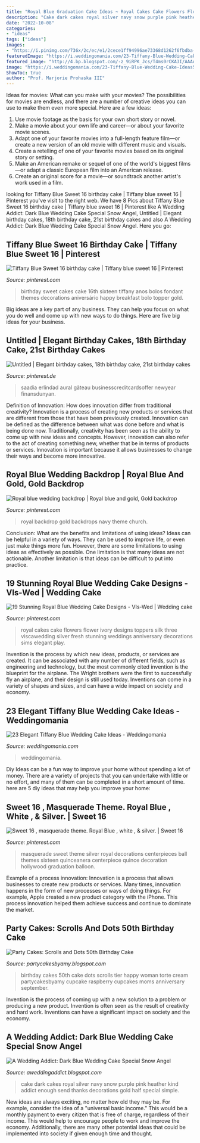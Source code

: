 ```yaml
---
title: "Royal Blue Graduation Cake Ideas ~ Royal Cakes Cake Flowers Flower Ivory Designs Toppers Silk Three Viscawedding Silver Fresh Stunning Weddings Anniversary Decorations Sims Elegant Play"
description: "Cake dark cakes royal silver navy snow purple pink heather kind addict enough send thanks decorations gold half special simple"
date: "2022-10-08"
categories:
- "ideas"
tags: ["ideas"]
images:
- "https://i.pinimg.com/736x/2c/ec/e1/2cece1ff94996ae73368d1262f6fbdba--sweet--masquerade-masquerade-theme.jpg"
featuredImage: "https://i.weddingomania.com/23-Tiffany-Blue-Wedding-Cake-Ideas5.jpg"
featured_image: "http://4.bp.blogspot.com/-z_9iRPK_Jcs/T4ms0rCKA3I/AAAAAAAACIA/SrPfDi7EfRM/s1600/white+and+blue+wedding+cake-7.JPG"
image: "https://i.weddingomania.com/23-Tiffany-Blue-Wedding-Cake-Ideas5.jpg"
ShowToc: true
author: "Prof. Marjorie Prohaska III"
---
```



Ideas for movies: What can you make with your movies?
The possibilities for movies are endless, and there are a number of creative ideas you can use to make them even more special. Here are a few ideas:
1. Use movie footage as the basis for your own short story or novel.
2. Make a movie about your own life and career—or about your favorite movie scenes.
3. Adapt one of your favorite movies into a full-length feature film—or create a new version of an old movie with different music and visuals.
4. Create a retelling of one of your favorite movies based on its original story or setting.
5. Make an American remake or sequel of one of the world's biggest films—or adapt a classic European film into an American release.
6. Create an original score for a movie—or soundtrack another artist's work used in a film.
	

		
looking for Tiffany Blue Sweet 16 birthday cake | Tiffany blue sweet 16 | Pinterest you've visit to the right web. We have 8 Pics about Tiffany Blue Sweet 16 birthday cake | Tiffany blue sweet 16 | Pinterest like A Wedding Addict: Dark Blue Wedding Cake Special Snow Angel, Untitled | Elegant birthday cakes, 18th birthday cake, 21st birthday cakes and also A Wedding Addict: Dark Blue Wedding Cake Special Snow Angel. Here you go:
		
    
## Tiffany Blue Sweet 16 Birthday Cake | Tiffany Blue Sweet 16 | Pinterest

<img loading=lazy src="https://s-media-cache-ak0.pinimg.com/736x/59/70/4b/59704b35ffd9041c00352ed51113f8bd.jpg" onerror="this.onerror=null;this.src='https://tse1.mm.bing.net/th?id=OIP.iqL5pTX-ISIoKn5ZQo8VdgHaJ3&amp;pid=15.1';" alt="Tiffany Blue Sweet 16 birthday cake | Tiffany blue sweet 16 | Pinterest">

_Source: pinterest.com_

>birthday sweet cakes cake 16th sixteen tiffany anos bolos fondant themes decorations aniversário happy breakfast bolo topper gold. 

	

Big ideas are a key part of any business. They can help you focus on what you do well and come up with new ways to do things. Here are five big ideas for your business.

    
## Untitled | Elegant Birthday Cakes, 18th Birthday Cake, 21st Birthday Cakes

<img loading=lazy src="https://i.pinimg.com/736x/01/2d/4a/012d4a910c846d58a0b441d395312351.jpg" onerror="this.onerror=null;this.src='https://tse2.mm.bing.net/th?id=OIP.Kgt5aPJAkOpYcvj6-PFw0gHaJP&amp;pid=15.1';" alt="Untitled | Elegant birthday cakes, 18th birthday cake, 21st birthday cakes">

_Source: pinterest.de_

>saadia erlindad aural gâteau businesscreditcardsoffer newyear finansdunyan. 

	

Definition of Innovation: How does innovation differ from traditional creativity?
Innovation is a process of creating new products or services that are different from those that have been previously created. Innovation can be defined as the difference between what was done before and what is being done now. Traditionally, creativity has been seen as the ability to come up with new ideas and concepts. However, innovation can also refer to the act of creating something new, whether that be in terms of products or services. Innovation is important because it allows businesses to change their ways and become more innovative.

    
## Royal Blue Wedding Backdrop | Royal Blue And Gold, Gold Backdrop

<img loading=lazy src="https://i.pinimg.com/736x/cb/df/f9/cbdff94c8ea47afcb57ddeab4177e644--royal-blue-weddings-wedding-backdrops.jpg" onerror="this.onerror=null;this.src='https://tse2.mm.bing.net/th?id=OIP._U-CbJ2R25OlG8RyBMmMKwHaJ3&amp;pid=15.1';" alt="Royal blue wedding backdrop | Royal blue and gold, Gold backdrop">

_Source: pinterest.com_

>royal backdrop gold backdrops navy theme church. 

	

Conclusion: What are the benefits and limitations of using ideas?
Ideas can be helpful in a variety of ways. They can be used to improve life, or even just make things more fun. However, there are some limitations to using ideas as effectively as possible. One limitation is that many ideas are not actionable. Another limitation is that ideas can be difficult to put into practice.

    
## 19 Stunning Royal Blue Wedding Cake Designs - VIs-Wed | Wedding Cake

<img loading=lazy src="https://i.pinimg.com/736x/a6/75/64/a67564367eb389b9bdebee9717ac8289.jpg" onerror="this.onerror=null;this.src='https://tse3.mm.bing.net/th?id=OIP.Jn3OirUG_lSOmgrdjnaNRAHaJ3&amp;pid=15.1';" alt="19 Stunning Royal Blue Wedding Cake Designs - VIs-Wed | Wedding cake">

_Source: pinterest.com_

>royal cakes cake flowers flower ivory designs toppers silk three viscawedding silver fresh stunning weddings anniversary decorations sims elegant play. 

	

Invention is the process by which new ideas, products, or services are created. It can be associated with any number of different fields, such as engineering and technology, but the most commonly cited invention is the blueprint for the airplane. The Wright brothers were the first to successfully fly an airplane, and their design is still used today. Inventions can come in a variety of shapes and sizes, and can have a wide impact on society and economy.

    
## 23 Elegant Tiffany Blue Wedding Cake Ideas - Weddingomania

<img loading=lazy src="https://i.weddingomania.com/23-Tiffany-Blue-Wedding-Cake-Ideas5.jpg" onerror="this.onerror=null;this.src='https://tse4.mm.bing.net/th?id=OIP.fkrGTtCBEXSI4p5VlJOnVAAAAA&amp;pid=15.1';" alt="23 Elegant Tiffany Blue Wedding Cake Ideas - Weddingomania">

_Source: weddingomania.com_

>weddingomania. 

	

Diy Ideas can be a fun way to improve your home without spending a lot of money. There are a variety of projects that you can undertake with little or no effort, and many of them can be completed in a short amount of time. here are 5 diy ideas that may help you improve your home: 

    
## Sweet 16 , Masquerade Theme. Royal Blue , White , &amp; Silver. | Sweet 16

<img loading=lazy src="https://i.pinimg.com/736x/2c/ec/e1/2cece1ff94996ae73368d1262f6fbdba--sweet--masquerade-masquerade-theme.jpg" onerror="this.onerror=null;this.src='https://tse2.mm.bing.net/th?id=OIP.eDn3ib9omEIfQ7fb9kcK6QHaJ3&amp;pid=15.1';" alt="Sweet 16 , masquerade theme. Royal Blue , white , &amp; silver. | Sweet 16">

_Source: pinterest.com_

>masquerade sweet theme silver royal decorations centerpieces ball themes sixteen quinceanera centerpiece quince decoration hollywood graduation balloon. 

	

Example of a process innovation:
Innovation is a process that allows businesses to create new products or services. Many times, innovation happens in the form of new processes or ways of doing things. For example, Apple created a new product category with the iPhone. This process innovation helped them achieve success and continue to dominate the market.

    
## Party Cakes: Scrolls And Dots 50th Birthday Cake

<img loading=lazy src="http://4.bp.blogspot.com/-dbY2osFwXOQ/Tmeuj7Wn7dI/AAAAAAAACx8/b3Qtd6ku6yw/s1600/IMG_0117.JPG" onerror="this.onerror=null;this.src='https://tse2.mm.bing.net/th?id=OIP.KeMwO7SAsELYoylAlfKkGQHaLG&amp;pid=15.1';" alt="Party Cakes: Scrolls and Dots 50th Birthday Cake">

_Source: partycakesbyamy.blogspot.com_

>birthday cakes 50th cake dots scrolls tier happy woman torte cream partycakesbyamy cupcake raspberry cupcakes moms anniversary september. 

	

Invention is the process of coming up with a new solution to a problem or producing a new product. Invention is often seen as the result of creativity and hard work. Inventions can have a significant impact on society and the economy.

    
## A Wedding Addict: Dark Blue Wedding Cake Special Snow Angel

<img loading=lazy src="http://4.bp.blogspot.com/-z_9iRPK_Jcs/T4ms0rCKA3I/AAAAAAAACIA/SrPfDi7EfRM/s1600/white+and+blue+wedding+cake-7.JPG" onerror="this.onerror=null;this.src='https://tse4.mm.bing.net/th?id=OIP.B5-J9iMBSkGEdpY-GTBm8gHaKQ&amp;pid=15.1';" alt="A Wedding Addict: Dark Blue Wedding Cake Special Snow Angel">

_Source: aweddingaddict.blogspot.com_

>cake dark cakes royal silver navy snow purple pink heather kind addict enough send thanks decorations gold half special simple. 

	

New ideas are always exciting, no matter how old they may be. For example, consider the idea of a "universal basic income." This would be a monthly payment to every citizen that is free of charge, regardless of their income. This would help to encourage people to work and improve the economy. Additionally, there are many other potential ideas that could be implemented into society if given enough time and thought.

